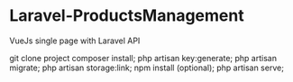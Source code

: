 # Laravel-ProductsManagement

VueJs single page with Laravel API

git clone project
composer install;
php artisan key:generate;
php artisan migrate;
php artisan storage:link;
npm install (optional);
php artisan serve;
